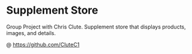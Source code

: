 # Supplement Store
Group Project with Chris Clute.
Supplement store that displays products, images, and details.

@ https://github.com/CluteC1
 


